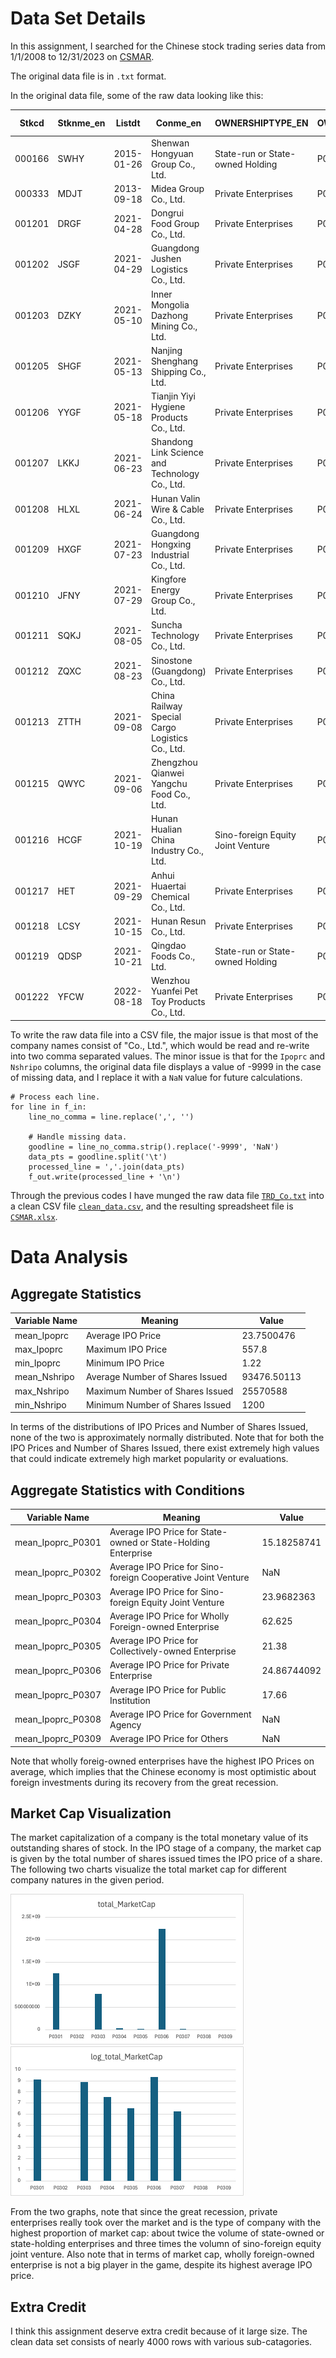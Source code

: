 # Data Set Details

In this assignment, I searched for the Chinese stock trading series data from 1/1/2008 to 12/31/2023 on [CSMAR](https://global-csmar-com.proxy.library.nyu.edu/). 

The original data file is in `.txt` format.

In the original data file, some of the raw data looking like this:

|Stkcd|	Stknme_en|	Listdt|	Conme_en|	OWNERSHIPTYPE_EN|	OWNERSHIPTYPECODE|	Ipoprc|	Nshripo	Parval|	Markettype|
|--|--|--|--|--|--|--|--|--|
|000166	|SWHY	|2015-01-26	|Shenwan Hongyuan Group Co., Ltd.	|State-run or State-owned Holding	|P0301	|4.8600	|8140985	|1.0000000000	|4|
|000333	|MDJT	|2013-09-18	|Midea Group Co., Ltd.	|Private Enterprises	|P0306	|44.5600	|686323	|1.0000000000	|4|
|001201	|DRGF	|2021-04-28	|Dongrui Food Group Co., Ltd.	|Private Enterprises	|P0306	|63.3800	|31670	|1.0000000000|	4|
|001202	|JSGF	|2021-04-29	|Guangdong Jushen Logistics Co., Ltd.	|Private Enterprises	|P0306	|15.0900	|32242	|1.0000000000	|4|
|001203	|DZKY	|2021-05-10	|Inner Mongolia Dazhong Mining Co., Ltd.	|Private Enterprises	|P0306	|8.9800	|218940	|1.0000000000	|4|
|001205	|SHGF	|2021-05-13	|Nanjing Shenghang Shipping Co., Ltd.	|Private Enterprises	|P0306	|16.5200	|30067	|1.0000000000	|4|
|001206	|YYGF	|2021-05-18	|Tianjin Yiyi Hygiene Products Co., Ltd.	|Private Enterprises	|P0306	|44.6000	|23583	|1.0000000000	|4|
|001207	|LKKJ	|2021-06-23	|Shandong Link Science and Technology Co., Ltd.	|Private Enterprises	|P0306	|14.2700	|45500	|1.0000000000	|4|
|001208	|HLXL	|2021-06-24	|Hunan Valin Wire & Cable Co., Ltd.	|Private Enterprises	|P0306	|3.6700	|133606|	1.0000000000	|4|
|001209	|HXGF	|2021-07-23	|Guangdong Hongxing Industrial Co., Ltd.	|Private Enterprises	|P0306	|29.8800	|23487	|1.0000000000	|4|
|001210	|JFNY	|2021-07-29	|Kingfore Energy Group Co., Ltd.	|Private Enterprises	|P0306	|28.0100	|22690	|1.0000000000|	4|
|001211	|SQKJ	|2021-08-05	|Suncha Technology Co., Ltd.	|Private Enterprises	|P0306	|26.4000	|18000	|1.0000000000	|4|
|001212	|ZQXC	|2021-08-23	|Sinostone (Guangdong) Co., Ltd.|	Private Enterprises	|P0306	|31.6700	|22670	|1.0000000000|	4|
|001213	|ZTTH	|2021-09-08	|China Railway Special Cargo Logistics Co., Ltd.	|Private Enterprises	|P0306	|3.9600|	444444	|1.0000000000	|4|
|001215	|QWYC	|2021-09-06	|Zhengzhou Qianwei Yangchu Food Co., Ltd.	|Private Enterprises	|P0306|	15.7100|	21280	|1.0000000000|	4|
|001216	|HCGF	|2021-10-19	|Hunan Hualian China Industry Co., Ltd.	|Sino-foreign Equity Joint Venture	|P0303	|9.3700	|62967	|1.0000000000	|4|
|001217	|HET	|2021-09-29	|Anhui Huaertai Chemical Co., Ltd.	|Private Enterprises	|P0306	|10.4600	|82970	|1.0000000000	|4|
|001218	|LCSY	|2021-10-15	|Hunan Resun Co., Ltd.	|Private Enterprises	|P0306	|45.5100	|22500	|1.0000000000	|4|
|001219	|QDSP	|2021-10-21	|Qingdao Foods Co., Ltd.	|State-run or State-owned Holding	|P0301	|17.2000	|22200|	1.0000000000|	4|
|001222	|YFCW	|2022-08-18	|Wenzhou Yuanfei Pet Toy Products Co., Ltd.	|Private Enterprises	|P0306	|13.7100	|34100	|1.0000000000	|4|

To write the raw data file into a CSV file, the major issue is that most of the company names consist of "Co., Ltd.", which would be read and re-write into two comma separated values. The minor issue is that for the `Ipoprc` and `Nshripo` columns, the original data file displays a value of -9999 in the case of missing data, and I replace it with a `NaN` value for future calculations. 

```
# Process each line. 
for line in f_in:
    line_no_comma = line.replace(',', '')

    # Handle missing data. 
    goodline = line_no_comma.strip().replace('-9999', 'NaN')
    data_pts = goodline.split('\t')
    processed_line = ','.join(data_pts)
    f_out.write(processed_line + '\n')
```

Through the previous codes I have munged the raw data file [`TRD_Co.txt`](https://github.com/dbdesign-students-spring2024/3-spreadsheet-analysis-WillYuweiWu/tree/main/data/TRD_Co.txt) into a clean CSV file [`clean_data.csv`](https://github.com/dbdesign-students-spring2024/3-spreadsheet-analysis-WillYuweiWu/tree/main/data/clean_data.csv), and the resulting spreadsheet file is [`CSMAR.xlsx`](https://github.com/dbdesign-students-spring2024/3-spreadsheet-analysis-WillYuweiWu/tree/main/data/CSMAR.xlsx). 

# Data Analysis

## Aggregate Statistics

|Variable Name|Meaning|Value|
|--|--|--|
|mean_Ipoprc|Average IPO Price|23.7500476|
|max_Ipoprc|Maximum IPO Price|557.8|
|min_Ipoprc|Minimum IPO Price|1.22|
|mean_Nshripo|Average Number of Shares Issued|93476.50113|
|max_Nshripo|Maximum Number of Shares Issued|25570588|
|min_Nshripo|Minimum Number of Shares Issued|1200|

In terms of the distributions of IPO Prices and Number of Shares Issued, none of the two is approximately normally distributed. Note that for both the IPO Prices and Number of Shares Issued, there exist extremely high values that could indicate extremely high market popularity or evaluations. 

## Aggregate Statistics with Conditions

|Variable Name|Meaning|Value|
|--|--|--|
|mean_Ipoprc_P0301|Average IPO Price for State-owned or State-Holding Enterprise|15.18258741|
|mean_Ipoprc_P0302|Average IPO Price for Sino-foreign Cooperative Joint Venture|NaN|
|mean_Ipoprc_P0303|Average IPO Price for Sino-foreign Equity Joint Venture|23.9682363|
|mean_Ipoprc_P0304|Average IPO Price for Wholly Foreign-owned Enterprise|62.625|
|mean_Ipoprc_P0305|Average IPO Price for Collectively-owned Enterprise|21.38|
|mean_Ipoprc_P0306|Average IPO Price for Private Enterprise|24.86744092|
|mean_Ipoprc_P0307|Average IPO Price for Public Institution|17.66|
|mean_Ipoprc_P0308|Average IPO Price for Government Agency|NaN|
|mean_Ipoprc_P0309|Average IPO Price for Others|NaN|

Note that wholly foreig-owned enterprises have the highest IPO Prices on average, which implies that the Chinese economy is most optimistic about foreign investments during its recovery from the great recession. 

## Market Cap Visualization

The market capitalization of a company is the total monetary value of its outstanding shares of stock. In the IPO stage of a company, the market cap is given by the total number of shares issued times the IPO price of a share. The following two charts visualize the total market cap for different company natures in the given period. 

![catagorical_total_MarketCap](image.png)
![catagorical_log_total_MarketCap](image-1.png)

From the two graphs, note that since the great recession, private enterprises really took over the market and is the type of company with the highest proportion of market cap: about twice the volume of state-owned or state-holding enterprises and three times the volumn of sino-foreign equity joint venture. Also note that in terms of market cap, wholly foreign-owned enterprise is not a big player in the game, despite its highest average IPO price. 

## Extra Credit

I think this assignment deserve extra credit because of it large size. The clean data set consists of nearly 4000 rows with various sub-catagories. 